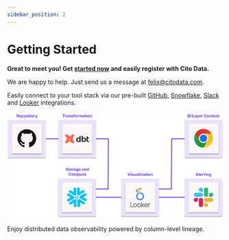 ```yaml
---
sidebar_position: 2
---
```


# Getting Started

**Great to meet you! Get [started now](https://citodata.com/pricing) and easily register with Cito Data.**

We are happy to help. Just send us a message at felix@citodata.com.

Easily connect to your tool stack via our pre-built [GitHub](../connections/github), [Snowflake](../connections/snowflake), [Slack](../connections/slack) and [Looker](../connections/looker) integrations.

![Cito Data Integrations](./img/integrations.png)

Enjoy distributed data observability powered by column-level lineage.
